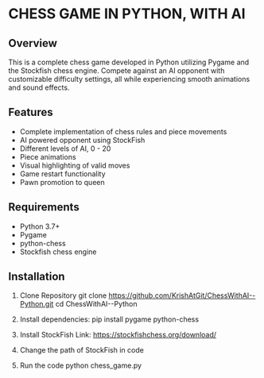 # CHESS GAME IN PYTHON, WITH AI
## Overview
This is a complete chess game developed in Python utilizing Pygame and the Stockfish chess engine. Compete against an AI opponent with customizable difficulty settings, all while experiencing smooth animations and sound effects.

## Features
- Complete implementation of chess rules and piece movements
- AI powered opponent using StockFish
- Different levels of AI, 0 - 20
- Piece animations
- Visual highlighting of valid moves
- Game restart functionality
- Pawn promotion to queen

## Requirements
- Python 3.7+
- Pygame
- python-chess
- Stockfish chess engine

## Installation
1. Clone Repository
    git clone https://github.com/KrishAtGit/ChessWithAI--Python.git
    cd ChessWithAI--Python

2. Install dependencies:
    pip install pygame python-chess

3. Install StockFish
    Link: https://stockfishchess.org/download/

4. Change the path of StockFish in code

5. Run the code
    python chess_game.py
